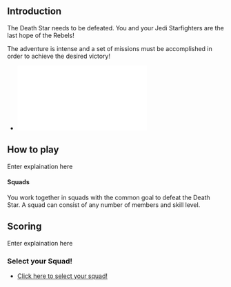 ## Introduction ##

The Death Star needs to be defeated. You and your Jedi Starfighters are the last hope of the Rebels! 

The adventure is intense and a set of missions must be accomplished in order to achieve the desired victory!

+ ![click here to see missions map](missions/missionsmap.md)

## How to play ##

Enter explaination here

#### Squads ####

You work together in squads with the common goal to defeat the Death Star. A squad can consist of any number of members and skill level. 

## Scoring ##

Enter explaination here

### Select your Squad! ###

+ [Click here to select your squad!](squadSelection.md)

